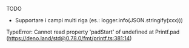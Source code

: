 TODO

* Supportare i campi multi riga (es.: logger.info(JSON.stringify(xxx)))

TypeError: Cannot read property 'padStart' of undefined
at Printf.pad (https://deno.land/std@0.78.0/fmt/printf.ts:381:14)

